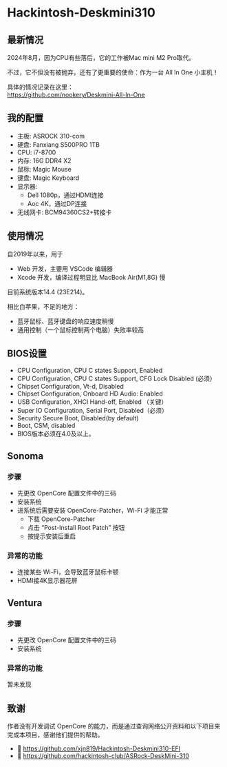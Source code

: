 # Hackintosh-Deskmini310

## 最新情况

2024年8月，因为CPU有些落后，它的工作被Mac mini M2 Pro取代。  

不过，它不但没有被抛弃，还有了更重要的使命：作为一台 All In One 小主机！   

具体的情况记录在这里：  
<https://github.com/nookery/Deskmini-All-In-One>

## 我的配置

- 主板: ASROCK 310-com
- 硬盘: Fanxiang S500PRO 1TB
- CPU: i7-8700
- 内存: 16G DDR4 X2
- 鼠标: Magic Mouse
- 键盘: Magic Keyboard
- 显示器:
  - Dell 1080p，通过HDMI连接
  - Aoc 4K，通过DP连接
- 无线网卡: BCM94360CS2+转接卡

## 使用情况

自2019年以来，用于

- Web 开发，主要用 VSCode 编辑器
- Xcode 开发，编译过程明显比 MacBook Air(M1,8G) 慢

目前系统版本14.4 (23E214)。

相比白苹果，不足的地方：
- 蓝牙鼠标、蓝牙键盘的响应速度稍慢
- 通用控制（一个鼠标控制两个电脑）失败率较高

## BIOS设置

  - CPU Configuration, CPU C states Support, Enabled
  - CPU Configuration, CPU C states Support, CFG Lock Disabled (必须）
  - Chipset Configuration, Vt-d, Disabled
  - Chipset Configuration, Onboard HD Audio: Enabled
  - USB Configuration, XHCI Hand-off, Enabled  （关键）
  - Super IO Configuration, Serial Port, Disabled（必须）
  - Security Secure Boot, Disabled(by default)
  - Boot, CSM, disabled
  - BIOS版本必须在4.0及以上。

## Sonoma

### 步骤

- 先更改 OpenCore 配置文件中的三码
- 安装系统
- 进系统后需要安装 OpenCore-Patcher，Wi-Fi 才能正常
  - 下载 OpenCore-Patcher
  - 点击 “Post-Install Root Patch” 按钮
  - 按提示安装后重启

### 异常的功能

- 连接某些 Wi-Fi，会导致蓝牙鼠标卡顿
- HDMI接4K显示器花屏

## Ventura

### 步骤

- 先更改 OpenCore 配置文件中的三码
- 安装系统

### 异常的功能

暂未发现

## 致谢

作者没有开发调试 OpenCore 的能力，而是通过查询网络公开资料和以下项目来完成本项目，感谢他们提供的帮助。

- 🎉 <https://github.com/xjn819/Hackintosh-Deskmini310-EFI>
- 🎉 <https://github.com/hackintosh-club/ASRock-DeskMini-310>
